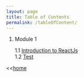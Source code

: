 ```yaml
---
layout: page
title: Table of Contents
permalink: /tableOfContent/
---
```


1. Module 1

	1.1 [Introduction to ReactJs](/ReactJs/module1/content1.1)<br>
	1.2 [Test](/ReactJs/module1/content1.2)



<<[home](/ReactJs/)